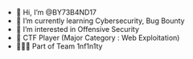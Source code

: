 - 👋 Hi, I’m @BY73B4ND17
- 🌱 I’m currently learning Cybersecurity, Bug Bounty
- 👀 I’m interested in Offensive Security
- 🚩 CTF Player (Major Category : Web Exploitation)
- 👨🏻‍💻 Part of Team 1nf1n1ty
